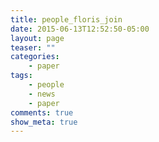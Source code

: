 ```yaml
---
title: people_floris_join
date: 2015-06-13T12:52:50-05:00
layout: page
teaser: ""
categories:
    - paper
tags:
    - people
    - news
    - paper
comments: true
show_meta: true
---
```

